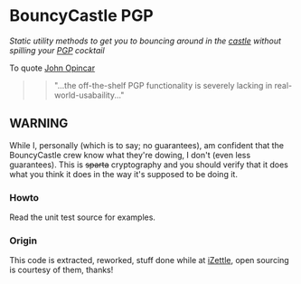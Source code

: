 BouncyCastle PGP 
==========

*Static utility methods to get you to bouncing around in the [castle](http://www.bouncycastle.org) without spilling
your [PGP](http://en.wikipedia.org/wiki/Pretty_Good_Privacy) cocktail*

To quote [John Opincar](http://jopinblog.wordpress.com/2008/06/23/pgp-single-pass-sign-and-encrypt-with-bouncy-castle/)

>> "...the off-the-shelf PGP functionality is severely lacking in real-world-usabaility..."

## WARNING

While I, personally (which is to say; no guarantees), am confident that the BouncyCastle crew know what they're dowing,
I don't (even less guarantees). This is ~~sparta~~ cryptography and you should verify that it does what you think it
does in the way it's supposed to be doing it.

### Howto

Read the unit test source for examples.

### Origin

This code is extracted, reworked, stuff done while at [iZettle](https://izettle.com), open sourcing is courtesy of them,
thanks!
